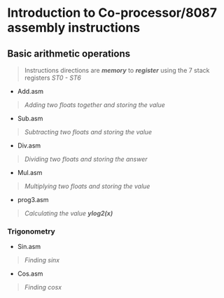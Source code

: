 # Introduction to Co-processor/8087 assembly instructions

## Basic arithmetic operations

> Instructions directions are **_memory_** to **_register_** using the 7 stack registers _ST0 - ST6_ 

* Add.asm
> _Adding two floats together and storing the value_

* Sub.asm
> _Subtracting two floats and storing the value_

*  Div.asm
> _Dividing two floats and storing the answer_

*  Mul.asm
> _Multiplying two floats and storing the value_

*  prog3.asm
> _Calculating the value **_ylog2(x)_**_

### Trigonometry

*  Sin.asm
>_Finding sinx_

*  Cos.asm
>_Finding cosx_


